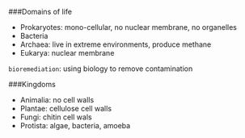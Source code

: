 ###Domains of life
- Prokaryotes: mono-cellular, no nuclear membrane, no organelles
 - Bacteria
 - Archaea: live in extreme environments, produce methane
- Eukarya: nuclear membrane

`bioremediation`: using biology to remove contamination

###Kingdoms
- Animalia: no cell walls
- Plantae: cellulose cell walls
- Fungi: chitin cell wals
- Protista: algae, bacteria, amoeba
